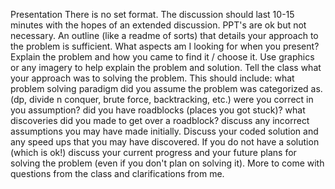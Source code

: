 Presentation
There is no set format.
The discussion should last 10-15 minutes with the hopes of an extended discussion.
PPT's are ok but not necessary.
An outline (like a readme of sorts) that details your approach to the problem is sufficient.
What aspects am I looking for when you present?
Explain the problem and how you came to find it / choose it.
Use graphics or any imagery to help explain the problem and solution.
Tell the class what your approach was to solving the problem. This should include:
what problem solving paradigm did you assume the problem was categorized as. (dp, divide n conquer, brute force, backtracking, etc.)
were you correct in you assumption?
did you have roadblocks (places you got stuck)?
what discoveries did you made to get over a roadblock?
discuss any incorrect assumptions you may have made initially.
Discuss your coded solution and any speed ups that you may have discovered.
If you do not have a solution (which is ok!) discuss your current progress and your future plans for solving the problem (even if you don't plan on solving it).
More to come with questions from the class and clarifications from me.
